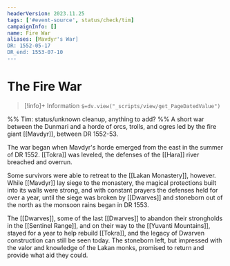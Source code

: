 ```yaml
---
headerVersion: 2023.11.25
tags: ['#event-source', status/check/tim]
campaignInfo: []
name: Fire War
aliases: [Mavdyr's War]
DR: 1552-05-17
DR_end: 1553-07-10
---
```

# The Fire War
>[!info]+ Information
> `$=dv.view("_scripts/view/get_PageDatedValue")`

%% Tim: status/unknown cleanup, anything to add?  %%
A short war between the Dunmari and a horde of orcs, trolls, and ogres led by the fire giant [[Mavdyr]], between DR 1552-53.

The war began when Mavdyr's horde emerged from the east in the summer of DR 1552. [[Tokra]] was leveled, the defenses of the [[Hara]] river breached and overrun. 

Some survivors were able to retreat to the [[Lakan Monastery]], however. While [[Mavdyr]] lay siege to the monastery, the magical protections built into its walls were strong, and with constant prayers the defenses held for over a year, until the siege was broken by [[Dwarves]] and stoneborn out of the north as the monsoon rains began in DR 1553. 

The [[Dwarves]], some of the last [[Dwarves]] to abandon their strongholds in the [[Sentinel Range]], and on their way to the [[Yuvanti Mountains]], stayed for a year to help rebuild [[Tokra]], and the legacy of Dwarven construction can still be seen today. The stoneborn left, but impressed with the valor and knowledge of the Lakan monks, promised to return and provide what aid they could.